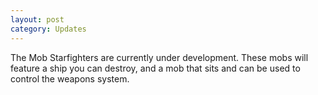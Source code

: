 ```yaml
---
layout: post
category: Updates
---
```


The Mob Starfighters are currently under development. These mobs will feature a ship you can destroy, and a mob that sits and can be used to control the weapons system.
